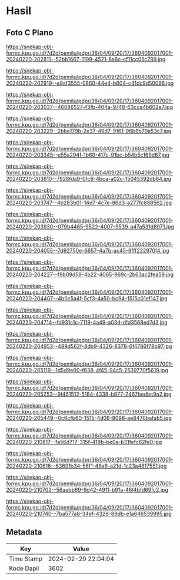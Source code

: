 # Hasil

## Foto C Plano

https://sirekap-obj-formc.kpu.go.id/7d2d/pemilu/pdpr/36/04/09/20/17/3604092017001-20240220-202811--52bb1667-1199-4521-8a6c-cf11cc05c789.jpg

https://sirekap-obj-formc.kpu.go.id/7d2d/pemilu/pdpr/36/04/09/20/17/3604092017001-20240220-202919--e9af3555-0860-44e4-b604-c41dc9d50096.jpg

https://sirekap-obj-formc.kpu.go.id/7d2d/pemilu/pdpr/36/04/09/20/17/3604092017001-20240220-203037--46086527-f3fb-464a-9748-63cca4b602e7.jpg

https://sirekap-obj-formc.kpu.go.id/7d2d/pemilu/pdpr/36/04/09/20/17/3604092017001-20240220-203229--2bbe179b-2e37-49d7-9161-96b8b70a53c7.jpg

https://sirekap-obj-formc.kpu.go.id/7d2d/pemilu/pdpr/36/04/09/20/17/3604092017001-20240220-203345--e55a294f-1b60-417c-91bc-b54b5c169d67.jpg

https://sirekap-obj-formc.kpu.go.id/7d2d/pemilu/pdpr/36/04/09/20/17/3604092017001-20240220-203610--7928fda9-0fc8-4bca-a02c-15045392db64.jpg

https://sirekap-obj-formc.kpu.go.id/7d2d/pemilu/pdpr/36/04/09/20/17/3604092017001-20240220-203747--4b283b01-14d7-4c7e-86d3-a277fc888562.jpg

https://sirekap-obj-formc.kpu.go.id/7d2d/pemilu/pdpr/36/04/09/20/17/3604092017001-20240220-203930--079b4465-9522-4007-9539-a47a531d8971.jpg

https://sirekap-obj-formc.kpu.go.id/7d2d/pemilu/pdpr/36/04/09/20/17/3604092017001-20240220-204055--7d92750e-6657-4a7b-ac45-9fff222970f4.jpg

https://sirekap-obj-formc.kpu.go.id/7d2d/pemilu/pdpr/36/04/09/20/17/3604092017001-20240220-204227--f9b09d59-4b22-4065-969c-2b63ac2fea59.jpg

https://sirekap-obj-formc.kpu.go.id/7d2d/pemilu/pdpr/36/04/09/20/17/3604092017001-20240220-204407--4b0c5a4f-5cf3-4a50-bc94-1515c01ef147.jpg

https://sirekap-obj-formc.kpu.go.id/7d2d/pemilu/pdpr/36/04/09/20/17/3604092017001-20240220-204714--fd931c1c-7119-4a49-a03d-dfd3568ed7d3.jpg

https://sirekap-obj-formc.kpu.go.id/7d2d/pemilu/pdpr/36/04/09/20/17/3604092017001-20240220-204953--489d562f-8db9-4326-8378-6f4786f78b97.jpg

https://sirekap-obj-formc.kpu.go.id/7d2d/pemilu/pdpr/36/04/09/20/17/3604092017001-20240220-205119--1d5d9e00-f638-4f45-94c5-2539770f5619.jpg

https://sirekap-obj-formc.kpu.go.id/7d2d/pemilu/pdpr/36/04/09/20/17/3604092017001-20240220-205253--9f461512-5184-4338-b877-2467bedbc9a2.jpg

https://sirekap-obj-formc.kpu.go.id/7d2d/pemilu/pdpr/36/04/09/20/17/3604092017001-20240220-205449--0c6cfb60-1515-4d06-8098-ae8470bafab5.jpg

https://sirekap-obj-formc.kpu.go.id/7d2d/pemilu/pdpr/36/04/09/20/17/3604092017001-20240220-210817--fa56d717-315f-419b-be0a-b31fefc62fe0.jpg

https://sirekap-obj-formc.kpu.go.id/7d2d/pemilu/pdpr/36/04/09/20/17/3604092017001-20240220-210616--63691b34-56f1-46a6-a21d-1c23a4817551.jpg

https://sirekap-obj-formc.kpu.go.id/7d2d/pemilu/pdpr/36/04/09/20/17/3604092017001-20240220-210702--56aebb69-9d42-4911-b91a-46f4bfd69fc2.jpg

https://sirekap-obj-formc.kpu.go.id/7d2d/pemilu/pdpr/36/04/09/20/17/3604092017001-20240220-210740--7ba577a8-34ef-4326-89db-e1a646539995.jpg


## Metadata

| Key        | Value               |
| ---------- | ------------------- |
| Time Stamp | 2024-02-20 22:04:04 |
| Kode Dapil | 3602                |




